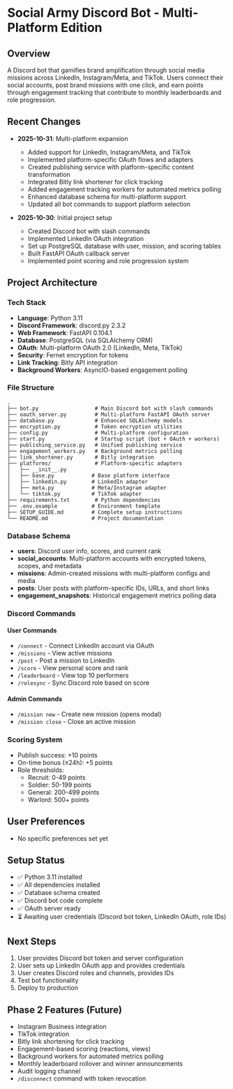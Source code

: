 # Social Army Discord Bot - Multi-Platform Edition

## Overview
A Discord bot that gamifies brand amplification through social media missions across LinkedIn, Instagram/Meta, and TikTok. Users connect their social accounts, post brand missions with one click, and earn points through engagement tracking that contribute to monthly leaderboards and role progression.

## Recent Changes
- **2025-10-31**: Multi-platform expansion
  - Added support for LinkedIn, Instagram/Meta, and TikTok
  - Implemented platform-specific OAuth flows and adapters
  - Created publishing service with platform-specific content transformation
  - Integrated Bitly link shortener for click tracking
  - Added engagement tracking workers for automated metrics polling
  - Enhanced database schema for multi-platform support
  - Updated all bot commands to support platform selection
  
- **2025-10-30**: Initial project setup
  - Created Discord bot with slash commands
  - Implemented LinkedIn OAuth integration
  - Set up PostgreSQL database with user, mission, and scoring tables
  - Built FastAPI OAuth callback server
  - Implemented point scoring and role progression system

## Project Architecture

### Tech Stack
- **Language**: Python 3.11
- **Discord Framework**: discord.py 2.3.2
- **Web Framework**: FastAPI 0.104.1
- **Database**: PostgreSQL (via SQLAlchemy ORM)
- **OAuth**: Multi-platform OAuth 2.0 (LinkedIn, Meta, TikTok)
- **Security**: Fernet encryption for tokens
- **Link Tracking**: Bitly API integration
- **Background Workers**: AsyncIO-based engagement polling

### File Structure
```
.
├── bot.py                  # Main Discord bot with slash commands
├── oauth_server.py         # Multi-platform FastAPI OAuth server
├── database.py             # Enhanced SQLAlchemy models
├── encryption.py           # Token encryption utilities
├── config.py               # Multi-platform configuration
├── start.py                # Startup script (bot + OAuth + workers)
├── publishing_service.py   # Unified publishing service
├── engagement_workers.py   # Background metrics polling
├── link_shortener.py       # Bitly integration
├── platforms/              # Platform-specific adapters
│   ├── __init__.py
│   ├── base.py            # Base platform interface
│   ├── linkedin.py        # LinkedIn adapter
│   ├── meta.py            # Meta/Instagram adapter
│   └── tiktok.py          # TikTok adapter
├── requirements.txt        # Python dependencies
├── .env.example           # Environment template
├── SETUP_GUIDE.md         # Complete setup instructions
└── README.md              # Project documentation
```

### Database Schema
- **users**: Discord user info, scores, and current rank
- **social_accounts**: Multi-platform accounts with encrypted tokens, scopes, and metadata
- **missions**: Admin-created missions with multi-platform configs and media
- **posts**: User posts with platform-specific IDs, URLs, and short links
- **engagement_snapshots**: Historical engagement metrics polling data

### Discord Commands

#### User Commands
- `/connect` - Connect LinkedIn account via OAuth
- `/missions` - View active missions
- `/post` - Post a mission to LinkedIn
- `/score` - View personal score and rank
- `/leaderboard` - View top 10 performers
- `/rolesync` - Sync Discord role based on score

#### Admin Commands
- `/mission new` - Create new mission (opens modal)
- `/mission close` - Close an active mission

### Scoring System
- Publish success: +10 points
- On-time bonus (≤24h): +5 points
- Role thresholds:
  - Recruit: 0-49 points
  - Soldier: 50-199 points
  - General: 200-499 points
  - Warlord: 500+ points

## User Preferences
- No specific preferences set yet

## Setup Status
- ✅ Python 3.11 installed
- ✅ All dependencies installed
- ✅ Database schema created
- ✅ Discord bot code complete
- ✅ OAuth server ready
- ⏳ Awaiting user credentials (Discord bot token, LinkedIn OAuth, role IDs)

## Next Steps
1. User provides Discord bot token and server configuration
2. User sets up LinkedIn OAuth app and provides credentials
3. User creates Discord roles and channels, provides IDs
4. Test bot functionality
5. Deploy to production

## Phase 2 Features (Future)
- Instagram Business integration
- TikTok integration
- Bitly link shortening for click tracking
- Engagement-based scoring (reactions, views)
- Background workers for automated metrics polling
- Monthly leaderboard rollover and winner announcements
- Audit logging channel
- `/disconnect` command with token revocation
